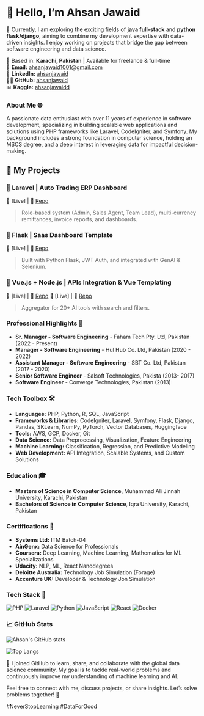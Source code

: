 # 👋 Hello, I’m **Ahsan Jawaid**

🚀 Currently, I am exploring the exciting fields of **java full-stack** and **python flask/django**, aiming to combine my development expertise with data-driven insights. I enjoy working on projects that bridge the gap between software engineering and data science.

📍 Based in: **Karachi, Pakistan** | Available for freelance & full-time  
📧 **Email:** [ahsanjawaid1001@gmail.com](mailto:ahsanjawaid1001@gmail.com)  
🔗 **LinkedIn:** [ahsanjawaid](https://linkedin.com/in/ahsanjawaid)  
👨‍💻 **GitHub:** [ahsanjawaid](https://github.com/ahsanjawaid)  
📊 **Kaggle:** [ahsanjawaidd](https://kaggle.com/ahsanjawaidd)


### About Me 🌐
A passionate data enthusiast with over 11 years of experience in software development, specializing in building scalable web applications and solutions using PHP frameworks like Laravel, CodeIgniter, and Symfony.
My background includes a strong foundation in computer science, holding an MSCS degree, and a deep interest in leveraging data for impactful decision-making.

## 🚀 My Projects

### 🔹 Laravel | Auto Trading ERP Dashboard
🔗 [Live] | 📁 [Repo](https://github.com/AhsanJawaid/tml-auto)
> Role-based system (Admin, Sales Agent, Team Lead), multi-currency remittances, invoice reports, and dashboards.

### 🔹 Flask | Saas Dashboard Template
🔗 [Live] | 📁 [Repo](https://github.com/AhsanJawaid/agency_management_system)
> Built with Python Flask, JWT Auth, and integrated with GenAI & Selenium.

### 🔹 Vue.js + Node.js | APIs Integration & Vue Templating
🔗 [Live] | 📁 [Repo](https://github.com/AhsanJawaid/backend-nodejs)
🔗 [Live] | 📁 [Repo](https://github.com/AhsanJawaid/frontend-vuejs)
> Aggregator for 20+ AI tools with search and filters.

### Professional Highlights 🌟
- **Sr. Manager - Software Engineering** - Faham Tech Pty. Ltd, Pakistan (2022 - Present)
- **Manager - Software Engineering** - Hul Hub Co. Ltd, Pakistan (2020 - 2022)
- **Assistant Manager - Software Engineering** - SBT Co. Ltd, Pakistan (2017 - 2020)
- **Senior Software Engineer** - Salsoft Technologies, Pakista (2013- 2017)
- **Software Engineer** - Converge Technologies, Pakistan (2013)


### Tech Toolbox 🛠️
- **Languages:** PHP, Python, R, SQL, JavaScript
- **Frameworks & Libraries:** CodeIgniter, Laravel, Symfony, Flask, Django, Pandas, SKLearn, NumPy, PyTorch, Vector Databases, Huggingface
- **Tools:** AWS, GCP, Docker, Git
- **Data Science:** Data Preprocessing, Visualization, Feature Engineering
- **Machine Learning:** Classification, Regression, and Predictive Modeling
- **Web Development:** API Integration, Scalable Systems, and Custom Solutions

### Education 🎓
- **Masters of Science in Computer Science**, Muhammad Ali Jinnah University, Karachi, Pakistan
- **Bachelors of Science in Computer Science**, Iqra University, Karachi, Pakistan

### Certifications 📜
- **Systems Ltd:** ITM Batch-04
- **AinGenx:** Data Science for Professionals
- **Coursera:** Deep Learning, Machine Learning, Mathematics for ML Specializations
- **Udacity:** NLP, ML, React Nanodegrees
- **Deloitte Australia:** Technology Job Simulation (Forage)
- **Accenture UK:** Developer & Technology Jon Simulation

### Tech Stack 🧰
![PHP](https://img.shields.io/badge/PHP-777BB4?style=for-the-badge&logo=php&logoColor=white)
![Laravel](https://img.shields.io/badge/Laravel-E74430?style=for-the-badge&logo=laravel&logoColor=white)
![Python](https://img.shields.io/badge/Python-FFD43B?style=for-the-badge&logo=python&logoColor=blue)
![JavaScript](https://img.shields.io/badge/JavaScript-F7DF1E?style=for-the-badge&logo=javascript&logoColor=black)
![React](https://img.shields.io/badge/React-61DAFB?style=for-the-badge&logo=react&logoColor=black)
![Docker](https://img.shields.io/badge/Docker-2496ED?style=for-the-badge&logo=docker&logoColor=white)

### 📈 GitHub Stats

![Ahsan's GitHub stats](https://github-readme-stats.vercel.app/api?username=AhsanJawaid&show_icons=true&theme=gruvbox)

![Top Langs](https://github-readme-stats.vercel.app/api/top-langs/?username=AhsanJawaid&layout=compact&theme=gruvbox)


🔗 I joined GitHub to learn, share, and collaborate with the global data science community. My goal is to tackle real-world problems and continuously improve my understanding of machine learning and AI.

Feel free to connect with me, discuss projects, or share insights. Let’s solve problems together! 🌟

#NeverStopLearning #DataForGood

